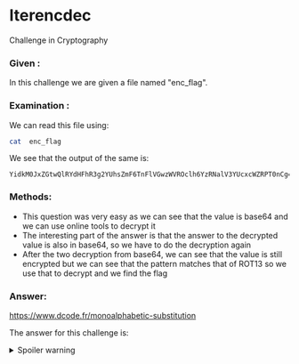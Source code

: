 # Iterencdec

Challenge in Cryptography

### Given :

In this challenge we are given a file named "enc_flag".

### Examination : 

We can read this file using:

```bash
cat  enc_flag
```

We see that the output of the same is:

```
YidkM0JxZGtwQlRYdHFhR3g2YUhsZmF6TnFlVGwzWVROclh6YzRNalV3YUcxcWZRPT0nCg==
```

### Methods:

- This question was very easy as we can see that the value is base64 and we can use online tools to decrypt it 
- The interesting part of the answer is that the answer to the decrypted value is also in base64, so we have to do the decryption again 
- After the two decryption from base64, we can see that the value is still encrypted but we can see that the pattern matches that of ROT13 so we use that to decrypt and we find the flag

### Answer: 

https://www.dcode.fr/monoalphabetic-substitution



The answer for this challenge is: 

<details>
  <summary>Spoiler warning</summary>
  
  ```
  picoCTF{FR3QU3NCY_4774CK5_4R3_C001_7AA384BC}
  ```
  
</details>
